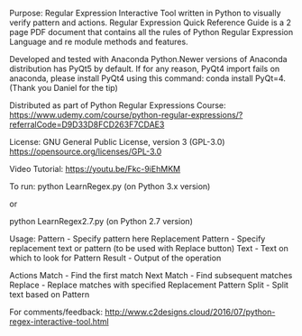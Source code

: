 Purpose: Regular Expression Interactive Tool written in Python to visually verify pattern and actions.
         Regular Expression Quick Reference Guide is a 2 page PDF document that contains all the rules of Python Regular Expression Language and re module methods and features.
         
Developed and tested with Anaconda Python.Newer versions of Anaconda distribution has PyQt5 by default.  If for any reason, PyQt4 import fails on anaconda, please install PyQt4 using this command: conda install PyQt=4. (Thank you Daniel for the tip)

Distributed as part of Python Regular Expressions Course:
https://www.udemy.com/course/python-regular-expressions/?referralCode=D9D33D8FCD263F7CDAE3

License: GNU General Public License, version 3 (GPL-3.0) https://opensource.org/licenses/GPL-3.0

Video Tutorial: https://youtu.be/Fkc-9iEhMKM


To run:
python LearnRegex.py  (on Python 3.x version)

or

python LearnRegex2.7.py  (on Python 2.7 version)

Usage:
Pattern - Specify pattern here
Replacement Pattern - Specify replacement text or pattern (to be used with Replace button)
Text - Text on which to look for Pattern
Result - Output of the operation

Actions
Match - Find the first match
Next Match - Find subsequent matches
Replace - Replace matches with specified Replacement Pattern
Split - Split text based on Pattern

For comments/feedback:
http://www.c2designs.cloud/2016/07/python-regex-interactive-tool.html
